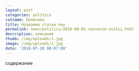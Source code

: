 ```yaml
---
layout: post
categories: politics
catname: Политика
title: Название статьи new
permalink: news/politics/2018-08-01-nazvanie-statii.html
description: описание
thumb: /img/uploads/1.jpg
image: /img/uploads/1.jpg
date: '2018-07-10 08:07:00'
---
```

содержание
